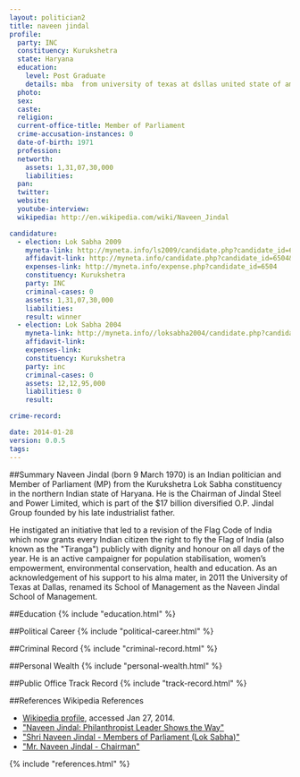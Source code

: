 ```yaml
---
layout: politician2
title: naveen jindal
profile: 
  party: INC
  constituency: Kurukshetra
  state: Haryana
  education: 
    level: Post Graduate
    details: mba  from university of texas at dsllas united state of america  in  1992
  photo: 
  sex: 
  caste: 
  religion: 
  current-office-title: Member of Parliament
  crime-accusation-instances: 0
  date-of-birth: 1971
  profession: 
  networth: 
    assets: 1,31,07,30,000
    liabilities: 
  pan: 
  twitter: 
  website: 
  youtube-interview: 
  wikipedia: http://en.wikipedia.com/wiki/Naveen_Jindal

candidature: 
  - election: Lok Sabha 2009
    myneta-link: http://myneta.info/ls2009/candidate.php?candidate_id=6504
    affidavit-link: http://myneta.info/candidate.php?candidate_id=6504&scan=original
    expenses-link: http://myneta.info/expense.php?candidate_id=6504
    constituency: Kurukshetra 
    party: INC
    criminal-cases: 0
    assets: 1,31,07,30,000
    liabilities: 
    result: winner 
  - election: Lok Sabha 2004
    myneta-link: http://myneta.info//loksabha2004/candidate.php?candidate_id=1272
    affidavit-link: 
    expenses-link: 
    constituency: Kurukshetra 
    party: inc
    criminal-cases: 0
    assets: 12,12,95,000
    liabilities: 0
    result:  

crime-record: 

date: 2014-01-28
version: 0.0.5
tags: 
---
```

##Summary
Naveen Jindal (born 9 March 1970) is an Indian politician and Member of Parliament (MP) from the Kurukshetra Lok Sabha constituency in the northern Indian state of Haryana. He is the Chairman of Jindal Steel and Power Limited, which is part of the $17 billion diversified O.P. Jindal Group founded by his late industrialist father.

He instigated an initiative that led to a revision of the Flag Code of India which now grants every Indian citizen the right to fly the Flag of India (also known as the "Tiranga") publicly with dignity and honour on all days of the year. He is an active campaigner for population stabilisation, women’s empowerment, environmental conservation, health and education. As an acknowledgement of his support to his alma mater, in 2011 the University of Texas at Dallas, renamed its School of Management as the Naveen Jindal School of Management.


##Education
{% include "education.html" %}


##Political Career
{% include "political-career.html" %}


##Criminal Record
{% include "criminal-record.html" %}


##Personal Wealth
{% include "personal-wealth.html" %}


##Public Office Track Record
{% include "track-record.html" %}


##References
Wikipedia References
- [Wikipedia profile]({{page.profile.wikipedia}}), accessed Jan 27, 2014.
- ["Naveen Jindal: Philanthropist Leader Shows the Way"][wiki1]
- ["Shri Naveen Jindal - Members of Parliament (Lok Sabha)"][wiki2]
- ["Mr. Naveen Jindal - Chairman"][wiki3]

[wiki1]: http://www.utdallas.edu/news/2011/10/7-13181_Naveen-Jindal-Philanthropist-Leader-Shows-the-Way_article-wide.html
[wiki2]: http://india.gov.in/govt/loksabhampbiodata.php?mpcode=4041
[wiki3]: http://www.jindalsteelpower.com/about-us/management/management-team.aspx


{% include "references.html" %}